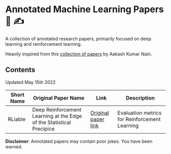 # Annotated Machine Learning Papers 📑 ✍️

A collection of annotated research papers, primarily focused on deep learning and reinforcement learning.

Heavily inspired from this [collection of papers](https://github.com/AakashKumarNain/annotated_research_papers) by Aakash Kumar Nain.

## Contents

Updated May 15th 2022

| Short Name  | Original Paper Name | Link | Description |
| ----------- | ----------- |  ----------- |  ----------- |
| RLiable     | Deep Reinforcement Learning at the Edge of the Statistical Precipice | [Original paper link](https://arxiv.org/abs/2108.13264) | Evaluation metrics for Reinforcement Learning |


**Disclaimer**: Annotated papers may contain poor jokes. You have been warned.